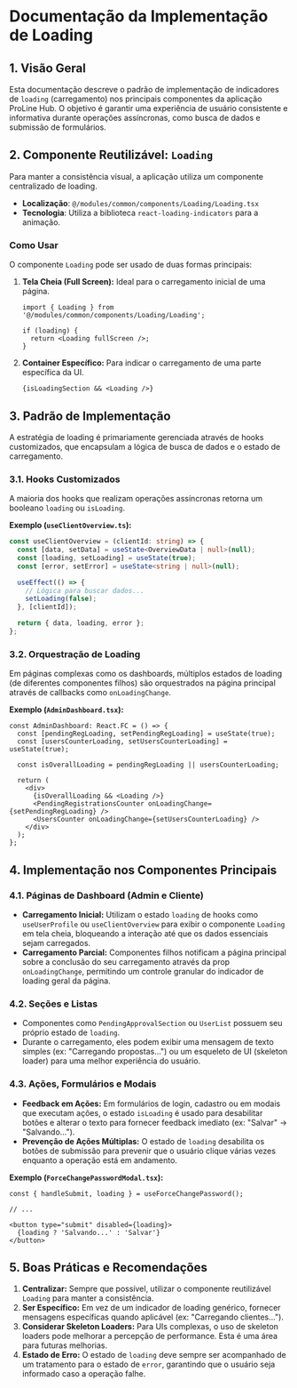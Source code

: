 # Documentação da Implementação de Loading

## 1. Visão Geral

Esta documentação descreve o padrão de implementação de indicadores de `loading` (carregamento) nos principais componentes da aplicação ProLine Hub. O objetivo é garantir uma experiência de usuário consistente e informativa durante operações assíncronas, como busca de dados e submissão de formulários.

## 2. Componente Reutilizável: `Loading`

Para manter a consistência visual, a aplicação utiliza um componente centralizado de loading.

- **Localização**: `@/modules/common/components/Loading/Loading.tsx`
- **Tecnologia**: Utiliza a biblioteca `react-loading-indicators` para a animação.

### Como Usar

O componente `Loading` pode ser usado de duas formas principais:

1.  **Tela Cheia (Full Screen):** Ideal para o carregamento inicial de uma página.

    ```tsx
    import { Loading } from '@/modules/common/components/Loading/Loading';

    if (loading) {
      return <Loading fullScreen />;
    }
    ```

2.  **Container Específico:** Para indicar o carregamento de uma parte específica da UI.

    ```tsx
    {isLoadingSection && <Loading />}
    ```

## 3. Padrão de Implementação

A estratégia de loading é primariamente gerenciada através de hooks customizados, que encapsulam a lógica de busca de dados e o estado de carregamento.

### 3.1. Hooks Customizados

A maioria dos hooks que realizam operações assíncronas retorna um booleano `loading` ou `isLoading`.

**Exemplo (`useClientOverview.ts`):**

```typescript
const useClientOverview = (clientId: string) => {
  const [data, setData] = useState<OverviewData | null>(null);
  const [loading, setLoading] = useState(true);
  const [error, setError] = useState<string | null>(null);

  useEffect(() => {
    // Lógica para buscar dados...
    setLoading(false);
  }, [clientId]);

  return { data, loading, error };
};
```

### 3.2. Orquestração de Loading

Em páginas complexas como os dashboards, múltiplos estados de loading (de diferentes componentes filhos) são orquestrados na página principal através de callbacks como `onLoadingChange`.

**Exemplo (`AdminDashboard.tsx`):**

```tsx
const AdminDashboard: React.FC = () => {
  const [pendingRegLoading, setPendingRegLoading] = useState(true);
  const [usersCounterLoading, setUsersCounterLoading] = useState(true);

  const isOverallLoading = pendingRegLoading || usersCounterLoading;

  return (
    <div>
      {isOverallLoading && <Loading />}
      <PendingRegistrationsCounter onLoadingChange={setPendingRegLoading} />
      <UsersCounter onLoadingChange={setUsersCounterLoading} />
    </div>
  );
};
```

## 4. Implementação nos Componentes Principais

### 4.1. Páginas de Dashboard (Admin e Cliente)

-   **Carregamento Inicial:** Utilizam o estado `loading` de hooks como `useUserProfile` ou `useClientOverview` para exibir o componente `Loading` em tela cheia, bloqueando a interação até que os dados essenciais sejam carregados.
-   **Carregamento Parcial:** Componentes filhos notificam a página principal sobre a conclusão do seu carregamento através da prop `onLoadingChange`, permitindo um controle granular do indicador de loading geral da página.

### 4.2. Seções e Listas

-   Componentes como `PendingApprovalSection` ou `UserList` possuem seu próprio estado de `loading`.
-   Durante o carregamento, eles podem exibir uma mensagem de texto simples (ex: "Carregando propostas...") ou um esqueleto de UI (skeleton loader) para uma melhor experiência do usuário.

### 4.3. Ações, Formulários e Modais

-   **Feedback em Ações:** Em formulários de login, cadastro ou em modais que executam ações, o estado `isLoading` é usado para desabilitar botões e alterar o texto para fornecer feedback imediato (ex: "Salvar" -> "Salvando...").
-   **Prevenção de Ações Múltiplas:** O estado de `loading` desabilita os botões de submissão para prevenir que o usuário clique várias vezes enquanto a operação está em andamento.

**Exemplo (`ForceChangePasswordModal.tsx`):**

```tsx
const { handleSubmit, loading } = useForceChangePassword();

// ...

<button type="submit" disabled={loading}>
  {loading ? 'Salvando...' : 'Salvar'}
</button>
```

## 5. Boas Práticas e Recomendações

1.  **Centralizar:** Sempre que possível, utilizar o componente reutilizável `Loading` para manter a consistência.
2.  **Ser Específico:** Em vez de um indicador de loading genérico, fornecer mensagens específicas quando aplicável (ex: "Carregando clientes...").
3.  **Considerar Skeleton Loaders:** Para UIs complexas, o uso de skeleton loaders pode melhorar a percepção de performance. Esta é uma área para futuras melhorias.
4.  **Estado de Erro:** O estado de `loading` deve sempre ser acompanhado de um tratamento para o estado de `error`, garantindo que o usuário seja informado caso a operação falhe.
